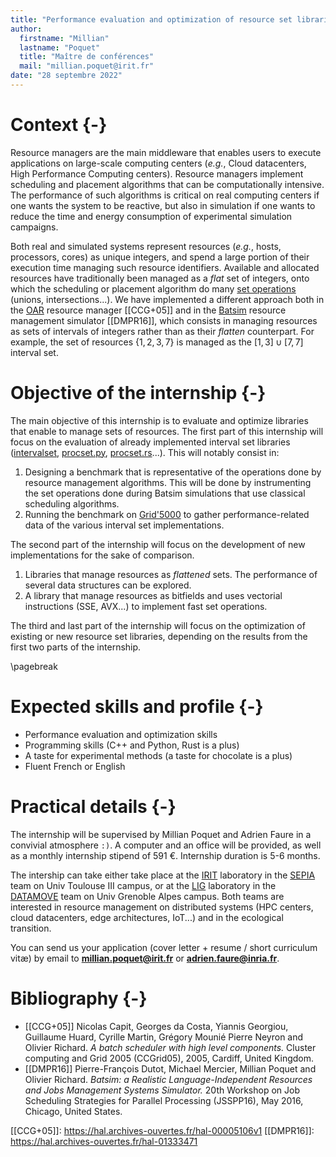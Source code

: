```yaml
---
title: "Performance evaluation and optimization of resource set libraries"
author:
  firstname: "Millian"
  lastname: "Poquet"
  title: "Maître de conférences"
  mail: "millian.poquet@irit.fr"
date: "28 septembre 2022"
---
```


# Context {-}
Resource managers are the main middleware that enables users to execute applications on large-scale computing centers (*e.g.*, Cloud datacenters, High Performance Computing centers).
Resource managers implement scheduling and placement algorithms that can be computationally intensive.
The performance of such algorithms is critical on real computing centers if one wants the system to be reactive,
but also in simulation if one wants to reduce the time and energy consumption of experimental simulation campaigns.

Both real and simulated systems represent resources (*e.g.*, hosts, processors, cores) as unique integers,
and spend a large portion of their execution time managing such resource identifiers.
Available and allocated resources have traditionally been managed as a *flat* set of integers,
onto which the scheduling or placement algorithm do many [set operations] (unions, intersections...).
We have implemented a different approach both in the [OAR] resource manager [[CCG+05]] and in the [Batsim] resource management simulator [[DMPR16]],
which consists in managing resources as sets of intervals of integers rather than as their *flatten* counterpart.
For example, the set of resources $\{1,2,3,7\}$ is managed as the $[1,3]∪[7,7]$ interval set.

# Objective of the internship {-}
The main objective of this internship is to evaluate and optimize libraries that enable to manage sets of resources.
The first part of this internship will focus on the evaluation of already implemented interval set libraries ([intervalset], [procset.py], [procset.rs]...). This will notably consist in:

1. Designing a benchmark that is representative of the operations done by resource management algorithms.
   This will be done by instrumenting the set operations done during Batsim simulations that use classical scheduling algorithms.
2. Running the benchmark on [Grid'5000] to gather performance-related data of the various interval set implementations.

The second part of the internship will focus on the development of new implementations for the sake of comparison.

1. Libraries that manage resources as *flattened* sets. The performance of several data structures can be explored.
2. A library that manage resources as bitfields and uses vectorial instructions (SSE, AVX...) to implement fast set operations.

The third and last part of the internship will focus on the optimization of existing or new resource set libraries, depending on the results from the first two parts of the internship.

\pagebreak
# Expected skills and profile {-}

- Performance evaluation and optimization skills
- Programming skills (C++ and Python, Rust is a plus)
- A taste for experimental methods (a taste for chocolate is a plus)
- Fluent French or English

# Practical details {-}
The internship will be supervised by Millian Poquet and Adrien Faure in a convivial atmosphere `:)`.
A computer and an office will be provided, as well as a monthly internship stipend of 591 €.
Internship duration is 5-6 months.

The intership can take either take place at the [IRIT] laboratory in the [SEPIA] team on Univ Toulouse III campus, or at the [LIG] laboratory in the [DATAMOVE] team on Univ Grenoble Alpes campus.
Both teams are interested in resource management on distributed systems (HPC centers, cloud datacenters, edge architectures, IoT...) and in the ecological transition.

You can send us your application (cover letter + resume / short curriculum vitæ) by email to **[millian.poquet@irit.fr](mailto:millian.poquet@irit.fr)** or **[adrien.faure@inria.fr](mailto:adrien.faure@inria.fr)**.


# Bibliography {-}

- [[CCG+05]] Nicolas Capit, Georges da Costa, Yiannis Georgiou, Guillaume Huard, Cyrille Martin, Grégory Mounié Pierre Neyron and Olivier Richard. *A batch scheduler with high level components.* Cluster computing and Grid 2005 (CCGrid05), 2005, Cardiff, United Kingdom.
- [[DMPR16]] Pierre-François Dutot, Michael Mercier, Millian Poquet and Olivier Richard. *Batsim: a Realistic Language-Independent Resources and Jobs Management Systems Simulator.* 20th Workshop on Job Scheduling Strategies for Parallel Processing (JSSPP16), May 2016, Chicago, United States.

[OAR]: https://oar.imag.fr
[Batsim]: https://batsim.org
[Grid'5000]: https://www.grid5000.fr
[intervalset]: https://framagit.org/batsim/intervalset
[procset.py]: https://gitlab.inria.fr/bleuse/procset.py
[procset.rs]: https://github.com/adfaure/procset.rs
[set operations]: https://en.wikipedia.org/wiki/Set_(mathematics)#Basic_operations
[SEPIA]: https://www.irit.fr/en/departement/dep-architecture-systems-and-networks/sepia-team
[IRIT]: https://www.irit.fr/en
[LIG]: https://www.liglab.fr
[DATAMOVE]: https://team.inria.fr/datamove

[[CCG+05]]: https://hal.archives-ouvertes.fr/hal-00005106v1
[[DMPR16]]: https://hal.archives-ouvertes.fr/hal-01333471
